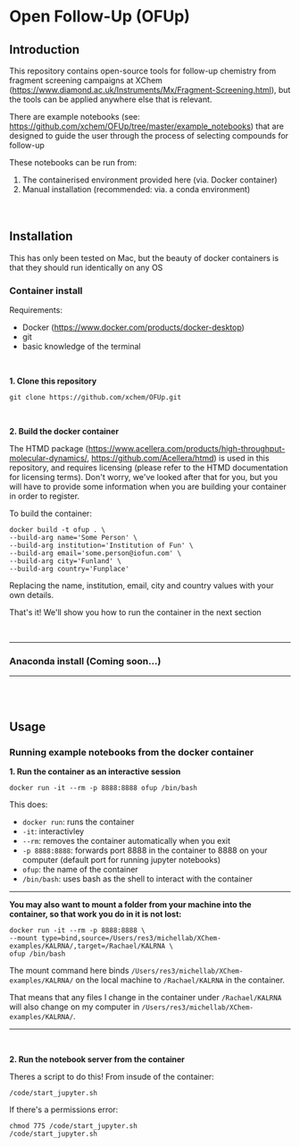 # Open Follow-Up (OFUp)

## Introduction

This repository contains open-source tools for follow-up chemistry from fragment screening campaigns at XChem (https://www.diamond.ac.uk/Instruments/Mx/Fragment-Screening.html), but the tools can be applied anywhere else that is relevant.

There are example notebooks (see: https://github.com/xchem/OFUp/tree/master/example_notebooks) that are designed to guide the user through the process of selecting compounds for follow-up

These notebooks can be run from:
1. The containerised environment provided here (via. Docker container)
2. Manual installation (recommended: via. a conda environment)  
<br/><br/>

## Installation

This has only been  tested on Mac, but the beauty of docker containers is that they should run identically on any OS  


### Container install

Requirements: 
- Docker (https://www.docker.com/products/docker-desktop)
- git
- basic knowledge of the terminal  
<br/>

**1. Clone this repository**

```
git clone https://github.com/xchem/OFUp.git
```  
<br/>

**2. Build the docker container**

The HTMD package (https://www.acellera.com/products/high-throughput-molecular-dynamics/, https://github.com/Acellera/htmd) is used in this repository, and requires licensing (please refer to the HTMD documentation for licensing terms). Don't worry, we've looked after that for you, but you will have to provide some information when you are building your container in order to register.  


To build the container:
```
docker build -t ofup . \
--build-arg name='Some Person' \
--build-arg institution='Institution of Fun' \
--build-arg email='some.person@iofun.com' \
--build-arg city='Funland' \
--build-arg country='Funplace'
```

Replacing the name, institution, email, city and country values with your own details.   


That's it! We'll show you how to run the container in the next section 

<br/>

---
### Anaconda install (Coming soon...)
---

<br/><br/>

## Usage

### Running example notebooks from the docker container
**1. Run the container as an interactive session**

```
docker run -it --rm -p 8888:8888 ofup /bin/bash
```

This does:
- ```docker run```: runs the container
- ```-it```: interactivley
- ```--rm```: removes the container automatically when you exit
- ```-p 8888:8888```: forwards port 8888 in the container to 8888 on your computer (default port for running jupyter notebooks)
- ```ofup```: the name of the container
- ```/bin/bash```: uses bash as the shell to interact with the container  

---
  
**You may also want to mount a folder from your machine into the container, so that work you do in it is not lost:**

```
docker run -it --rm -p 8888:8888 \
--mount type=bind,source=/Users/res3/michellab/XChem-examples/KALRNA/,target=/Rachael/KALRNA \
ofup /bin/bash
```

The mount command here binds ```/Users/res3/michellab/XChem-examples/KALRNA/``` on the local machine to ```/Rachael/KALRNA``` in the container. 

That means that any files I change in the container under ```/Rachael/KALRNA``` will also change on my computer in ```/Users/res3/michellab/XChem-examples/KALRNA/```.

---

<br/>

**2. Run the notebook server from the container**

Theres a script to do this! From insude of the container:

```
/code/start_jupyter.sh
```

If there's a permissions error:

```
chmod 775 /code/start_jupyter.sh
/code/start_jupyter.sh
```
